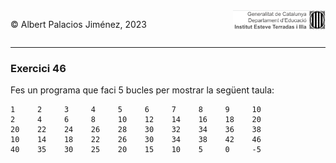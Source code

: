 <div style="display: flex; width: 100%;">
    <div style="flex: 1; padding: 0px;">
        <p>© Albert Palacios Jiménez, 2023</p>
    </div>
    <div style="flex: 1; padding: 0px; text-align: right;">
        <img src="../../assets/ieti.png" height="32" alt="Logo de IETI" style="max-height: 32px;">
    </div>
</div>
<hr/>

### Exercici 46

Fes un programa que faci 5 bucles per mostrar la següent taula:
```text
1     2     3     4     5     6     7     8     9     10
2     4     6     8     10    12    14    16    18    20
20    22    24    26    28    30    32    34    36    38
10    14    18    22    26    30    34    38    42    46
40    35    30    25    20    15    10    5     0     -5
```

